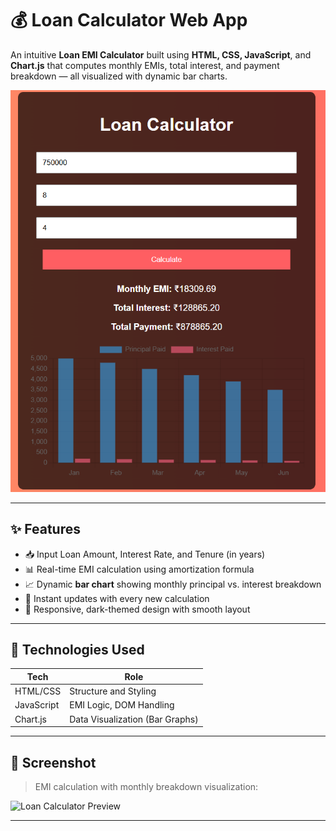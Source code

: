# 💰 Loan Calculator Web App

An intuitive **Loan EMI Calculator** built using **HTML, CSS, JavaScript**, and **Chart.js** that computes monthly EMIs, total interest, and payment breakdown — all visualized with dynamic bar charts.

![Loan Calculator Screenshot](./pic1.png)

---

## ✨ Features

- 📥 Input Loan Amount, Interest Rate, and Tenure (in years)
- 📊 Real-time EMI calculation using amortization formula
- 📈 Dynamic **bar chart** showing monthly principal vs. interest breakdown
- 🔁 Instant updates with every new calculation
- 🎨 Responsive, dark-themed design with smooth layout

---

## 🧠 Technologies Used

| Tech         | Role                              |
|--------------|-----------------------------------|
| HTML/CSS     | Structure and Styling             |
| JavaScript   | EMI Logic, DOM Handling           |
| Chart.js     | Data Visualization (Bar Graphs)   |

---

## 📌 Screenshot

> EMI calculation with monthly breakdown visualization:

![Loan Calculator Preview](./07b3d72e-8915-4ab3-bfac-6ffeaef665a8.png)

---